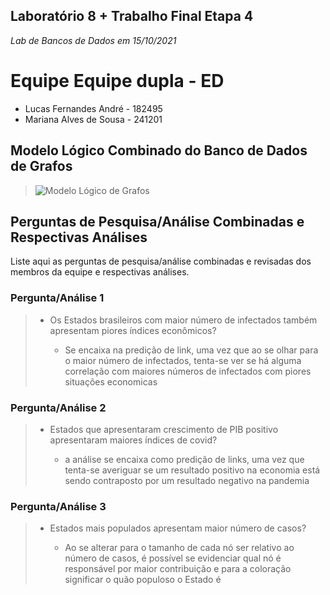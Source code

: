 ## Laboratório 8 + Trabalho Final Etapa 4
*Lab de Bancos de Dados em 15/10/2021*

# Equipe Equipe dupla - ED
* Lucas Fernandes André - 182495
* Mariana Alves de Sousa - 241201

## Modelo Lógico Combinado do Banco de Dados de Grafos
> ![Modelo Lógico de Grafos](https://i.imgur.com/pRsMsM9.png)

## Perguntas de Pesquisa/Análise Combinadas e Respectivas Análises

Liste aqui as perguntas de pesquisa/análise combinadas e revisadas dos membros da equipe e respectivas análises.
>
### Pergunta/Análise 1
> * Os Estados brasileiros com maior número de infectados também apresentam piores índices econômicos?
>   
>   * Se encaixa na predição de link, uma vez que ao se olhar para o maior número de infectados, tenta-se ver se há alguma correlação com maiores números de infectados com piores situações economicas

### Pergunta/Análise 2
> * Estados que apresentaram crescimento de PIB positivo apresentaram maiores índices de covid?
>   
>   * a análise se encaixa como predição de links, uma vez que tenta-se averiguar se um resultado positivo na economia está sendo contraposto por um resultado negativo na pandemia

### Pergunta/Análise 3
> * Estados mais populados apresentam maior número de casos?
>   
>   * Ao se alterar para o tamanho de cada nó ser relativo ao número de casos, é possível se evidenciar qual nó é responsável por maior contribuição e para a coloração significar o quão populoso o Estado é
